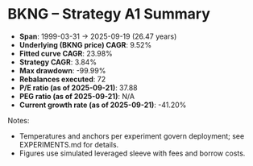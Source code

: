 # BKNG – Strategy A1 Summary

- **Span**: 1999-03-31 → 2025-09-19 (26.47 years)
- **Underlying (BKNG price) CAGR**: 9.52%
- **Fitted curve CAGR**: 23.98%
- **Strategy CAGR**: 3.84%
- **Max drawdown**: -99.99%
- **Rebalances executed**: 72
- **P/E ratio (as of 2025-09-21)**: 37.88
- **PEG ratio (as of 2025-09-21)**: N/A
- **Current growth rate (as of 2025-09-21)**: -41.20%

Notes:

- Temperatures and anchors per experiment govern deployment; see EXPERIMENTS.md for details.
- Figures use simulated leveraged sleeve with fees and borrow costs.
